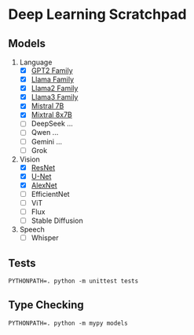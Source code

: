 # Deep Learning Scratchpad

## Models

1. Language
	- [x] [GPT2 Family](models/gpt2/)
	- [x] [Llama Family](models/llama/)
	- [x] [Llama2 Family](models/llama2)
	- [x] [Llama3 Family](models/llama3/)
	- [x] [Mistral 7B](models/mistral_rolling/)
	- [x] [Mixtral 8x7B](models/mixtral.py)
	- [ ] DeepSeek ...
	- [ ] Qwen ...
	- [ ] Gemini ...
	- [ ] Grok

2. Vision
	- [x] [ResNet](models/resnet.py)
	- [x] [U-Net](models/unet.py)
	- [x] [AlexNet](models/alexnet.py)
	- [ ] EfficientNet
	- [ ] ViT
	- [ ] Flux
	- [ ] Stable Diffusion

3. Speech
	- [ ] Whisper

## Tests

```shell
PYTHONPATH=. python -m unittest tests
```

## Type Checking

```shell
PYTHONPATH=. python -m mypy models
```
